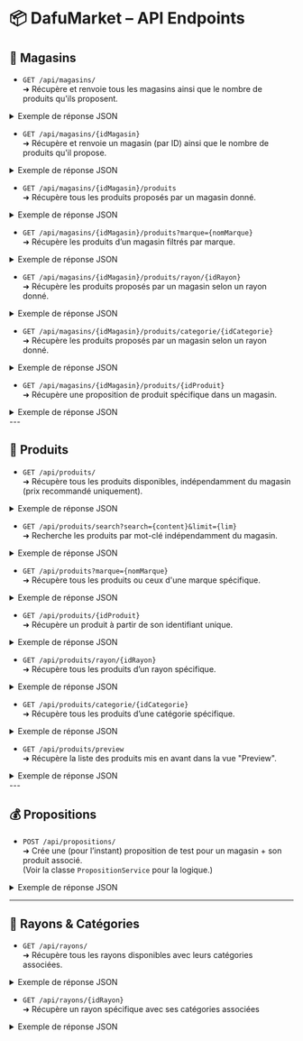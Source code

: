 # 📦 DafuMarket – API Endpoints

## 🏬 Magasins

- `GET /api/magasins/`  
  ➜ Récupère et renvoie tous les magasins ainsi que le nombre de produits qu'ils proposent.
<details>
<summary>Exemple de réponse JSON</summary>

    [
      {
          "idMagasin": 1,
          "nom": "Dafu Lyon",
          "numero": "12A",
          "adresse": "12 rue Paul Bert",
          "ville": "Lyon",
          "cp": 69003,
          "coordonneesGps": "45.75,4.85",
          "countProduitsProposes": 1
      },
      {
          "idMagasin": 2,
          "nom": "Dafu Toulouse",
          "numero": "5B",
          "adresse": "5 rue Matabiau",
          "ville": "Toulouse",
          "cp": 31000,
          "coordonneesGps": "43.60,1.45",
          "countProduitsProposes": 2
      }
  ]

</details>

- `GET /api/magasins/{idMagasin}`  
  ➜ Récupère et renvoie un magasin (par ID) ainsi que le nombre de produits qu'il propose.
<details>
<summary>Exemple de réponse JSON</summary>

    {
      "idMagasin": 7,
      "nom": "Dafu Labège",
      "numero": "7G",
      "adresse": "7 avenue de l'Innovation",
      "ville": "Labège",
      "cp": 31670,
      "coordonneesGps": "43.54,1.50",
      "countProduitsProposes": 3
  }

</details> 

- `GET /api/magasins/{idMagasin}/produits`  
  ➜ Récupère tous les produits proposés par un magasin donné.
<details>
<summary>Exemple de réponse JSON</summary>

    [
    {
        "idProduit": 1,
        "nom": "Compote bébé",
        "poids": 0.1,
        "description": "Compote pomme sans sucres ajoutés",
        "nutriscore": "B",
        "origine": "France",
        "prixRecommande": 0.8,
        "imageUrl": "compote.jpg",
        "unite": "U",
        "marque": "Nestlé",
        "categories": [
            {
                "idCategorie": 3,
                "nomCategorie": "Yaourts et desserts lactés",
                "rayonDTO": {
                    "idRayon": 1,
                    "nomRayon": "Crèmerie et produits laitiers",
                    "categories": null
                }
            },
            {
                "idCategorie": 12,
                "nomCategorie": "Alimentation bébé",
                "rayonDTO": {
                    "idRayon": 4,
                    "nomRayon": "Bébé",
                    "categories": null
                }
            }
        ],
        "labels": [],
        "idMagasin": 2,
        "prixMagasin": 0.99,
        "stockDispo": 50,
        "tauxPromo": 10,
        "prixAvecPromo": 0.89
    },
    {
        "idProduit": 3,
        "nom": "Biscuits choco-noisettes",
        "poids": 0.25,
        "description": "Biscuits chocolat noisettes biologiques",
        "nutriscore": "B",
        "origine": "France",
        "prixRecommande": 3.2,
        "imageUrl": "biscuit.jpg",
        "unite": "U",
        "marque": "Bjorg",
        "categories": [
            {
                "idCategorie": 27,
                "nomCategorie": "Biscuits",
                "rayonDTO": {
                    "idRayon": 10,
                    "nomRayon": "Epicerie Sucrée",
                    "categories": null
                }
            },
            {
                "idCategorie": 30,
                "nomCategorie": "Petit-déjeuner",
                "rayonDTO": {
                    "idRayon": 10,
                    "nomRayon": "Epicerie Sucrée",
                    "categories": null
                }
            }
        ],
        "labels": [
            "AB (Agriculture Biologique)"
        ],
        "idMagasin": 2,
        "prixMagasin": 3.99,
        "stockDispo": 25,
        "tauxPromo": 0,
        "prixAvecPromo": 3.99
    }
]

</details>

- `GET /api/magasins/{idMagasin}/produits?marque={nomMarque}`  
  ➜ Récupère les produits d’un magasin filtrés par marque.
<details>
<summary>Exemple de réponse JSON</summary>

    [
    {
        "idProduit": 3,
        "nom": "Biscuits choco-noisettes",
        "poids": 0.25,
        "description": "Biscuits chocolat noisettes biologiques",
        "nutriscore": "B",
        "origine": "France",
        "prixRecommande": 3.2,
        "imageUrl": "biscuit.jpg",
        "unite": "U",
        "marque": "Bjorg",
        "categories": [
            {
                "idCategorie": 27,
                "nomCategorie": "Biscuits",
                "rayonDTO": {
                    "idRayon": 10,
                    "nomRayon": "Epicerie Sucrée",
                    "categories": null
                }
            },
            {
                "idCategorie": 30,
                "nomCategorie": "Petit-déjeuner",
                "rayonDTO": {
                    "idRayon": 10,
                    "nomRayon": "Epicerie Sucrée",
                    "categories": null
                }
            }
        ],
        "labels": [
            "AB (Agriculture Biologique)"
        ],
        "idMagasin": 2,
        "prixMagasin": 3.99,
        "stockDispo": 25,
        "tauxPromo": 0,
        "prixAvecPromo": 3.99
    }
]

</details>

- `GET /api/magasins/{idMagasin}/produits/rayon/{idRayon}`  
  ➜ Récupère les produits proposés par un magasin selon un rayon donné.
<details>
<summary>Exemple de réponse JSON</summary>

    [
    {
        "idProduit": 1,
        "nom": "Compote bébé",
        "poids": 0.1,
        "description": "Compote pomme sans sucres ajoutés",
        "nutriscore": "B",
        "origine": "France",
        "prixRecommande": 0.8,
        "imageUrl": "compote.jpg",
        "unite": "U",
        "marque": "Nestlé",
        "categories": [
            {
                "idCategorie": 3,
                "nomCategorie": "Yaourts et desserts lactés",
                "rayonDTO": {
                    "idRayon": 1,
                    "nomRayon": "Crèmerie et produits laitiers",
                    "categories": null
                }
            },
            {
                "idCategorie": 12,
                "nomCategorie": "Alimentation bébé",
                "rayonDTO": {
                    "idRayon": 4,
                    "nomRayon": "Bébé",
                    "categories": null
                }
            }
        ],
        "labels": [],
        "idMagasin": 2,
        "prixMagasin": 0.99,
        "stockDispo": 50,
        "tauxPromo": 10,
        "prixAvecPromo": 0.89
    }
]

</details>

- `GET /api/magasins/{idMagasin}/produits/categorie/{idCategorie}`  
  ➜ Récupère les produits proposés par un magasin selon un rayon donné.
<details>
<summary>Exemple de réponse JSON</summary>

    [
    {
        "idProduit": 1,
        "nom": "Compote bébé",
        "poids": 0.1,
        "description": "Compote pomme sans sucres ajoutés",
        "nutriscore": "B",
        "origine": "France",
        "prixRecommande": 0.8,
        "imageUrl": "compote.jpg",
        "unite": "U",
        "marque": "Nestlé",
        "categories": [
            {
                "idCategorie": 3,
                "nomCategorie": "Yaourts et desserts lactés",
                "rayonDTO": {
                    "idRayon": 1,
                    "nomRayon": "Crèmerie et produits laitiers",
                    "categories": null
                }
            },
            {
                "idCategorie": 12,
                "nomCategorie": "Alimentation bébé",
                "rayonDTO": {
                    "idRayon": 4,
                    "nomRayon": "Bébé",
                    "categories": null
                }
            }
        ],
        "labels": [],
        "idMagasin": 2,
        "prixMagasin": 0.99,
        "stockDispo": 50,
        "tauxPromo": 10,
        "prixAvecPromo": 0.89
    }
]

</details>

- `GET /api/magasins/{idMagasin}/produits/{idProduit}`  
  ➜ Récupère une proposition de produit spécifique dans un magasin.
<details>
<summary>Exemple de réponse JSON</summary>

    {
    "idProduit": 1,
    "nom": "Compote bébé",
    "poids": 0.1,
    "description": "Compote pomme sans sucres ajoutés",
    "nutriscore": "B",
    "origine": "France",
    "prixRecommande": 0.8,
    "imageUrl": "compote.jpg",
    "unite": "U",
    "marque": "Nestlé",
    "categories": [
        {
            "idCategorie": 3,
            "nomCategorie": "Yaourts et desserts lactés",
            "rayonDTO": {
                "idRayon": 1,
                "nomRayon": "Crèmerie et produits laitiers",
                "categories": null
            }
        },
        {
            "idCategorie": 12,
            "nomCategorie": "Alimentation bébé",
            "rayonDTO": {
                "idRayon": 4,
                "nomRayon": "Bébé",
                "categories": null
            }
        }
    ],
    "labels": [],
    "idMagasin": 2,
    "prixMagasin": 0.99,
    "stockDispo": 50,
    "tauxPromo": 10,
    "prixAvecPromo": 0.89
}

</details>
---

## 🛒 Produits

- `GET /api/produits/`  
  ➜ Récupère tous les produits disponibles, indépendamment du magasin (prix recommandé uniquement).
<details>
<summary>Exemple de réponse JSON</summary>

    [
      {
          "idProduit": 1,
          "nom": "Compote bébé",
          "poids": 0.1,
          "description": "Compote pomme sans sucres ajoutés",
          "nutriscore": "B",
          "origine": "France",
          "prixRecommande": 0.8,
          "imageUrl": "compote.jpg",
          "unite": "U",
          "marque": "Nestlé",
          "categories": [
              {
                  "idCatgorie": 2,
                  "nomCategorie": "Yaourts et desserts lactés",
                  "rayonDTO": {
                      "idRayon": 1,
                      "nomRayon": "Crèmerie et produits laitiers",
                      "categories": null
                  }
              },
              {
                  "idCatgorie": 11,
                  "nomCategorie": "Alimentation bébé",
                  "rayonDTO": {
                      "idRayon": 4,
                      "nomRayon": "Bébé",
                      "categories": null
                  }
              }
          ],
          "labels": []
      },
      {
          "idProduit": 2,
          "nom": "Yaourt nature",
          "poids": 0.125,
          "description": "Yaourt nature brassé",
          "nutriscore": "A",
          "origine": "France",
          "prixRecommande": 0.6,
          "imageUrl": "yaourt.jpg",
          "unite": "U",
          "marque": "Danone",
          "categories": [
              {
                  "idCatgorie": 2,
                  "nomCategorie": "Yaourts et desserts lactés",
                  "rayonDTO": {
                      "idRayon": 1,
                      "nomRayon": "Crèmerie et produits laitiers",
                      "categories": null
                  }
              }
          ],
          "labels": []
      },
      {
          "idProduit": 3,
          "nom": "Biscuits choco-noisettes",
          "poids": 0.25,
          "description": "Biscuits chocolat noisettes biologiques",
          "nutriscore": "B",
          "origine": "France",
          "prixRecommande": 3.2,
          "imageUrl": "biscuit.jpg",
          "unite": "U",
          "marque": "Bjorg",
          "categories": [
              {
                  "idCatgorie": 25,
                  "nomCategorie": "Biscuits",
                  "rayonDTO": {
                      "idRayon": 10,
                      "nomRayon": "Epicerie Sucrée",
                      "categories": null
                  }
              },
              {
                  "idCatgorie": 27,
                  "nomCategorie": "Petit-déjeuner",
                  "rayonDTO": {
                      "idRayon": 10,
                      "nomRayon": "Epicerie Sucrée",
                      "categories": null
                  }
              }
          ],
          "labels": [
              "AB (Agriculture Biologique)"
          ]
      },
  ]

</details>

- `GET /api/produits/search?search={content}&limit={lim}`  
  ➜ Recherche les produits par mot-clé indépendamment du magasin.
<details>
<summary>Exemple de réponse JSON</summary>

    [
    {
        "idProduit": 1,
        "nom": "Compote bébé",
        "poids": 0.1,
        "description": "Compote pomme sans sucres ajoutés",
        "nutriscore": "B",
        "origine": "France",
        "prixRecommande": 0.8,
        "imageUrl": "compote.jpg",
        "unite": "U",
        "marque": "Nestlé",
        "categories": [
            {
                "idCategorie": 3,
                "nomCategorie": "Yaourts et desserts lactés",
                "rayonDTO": {
                    "idRayon": 1,
                    "nomRayon": "Crèmerie et produits laitiers",
                    "categories": null
                }
            },
            {
                "idCategorie": 12,
                "nomCategorie": "Alimentation bébé",
                "rayonDTO": {
                    "idRayon": 4,
                    "nomRayon": "Bébé",
                    "categories": null
                }
            }
        ],
        "labels": []
    }
]

</details> 

- `GET /api/produits?marque={nomMarque}`  
  ➜ Récupère tous les produits ou ceux d'une marque spécifique.
<details>
<summary>Exemple de réponse JSON</summary>

    [
    {
        "idProduit": 1,
        "nom": "Compote bébé",
        "poids": 0.1,
        "description": "Compote pomme sans sucres ajoutés",
        "nutriscore": "B",
        "origine": "France",
        "prixRecommande": 0.8,
        "imageUrl": "compote.jpg",
        "unite": "U",
        "marque": "Nestlé",
        "categories": [
            {
                "idCategorie": 3,
                "nomCategorie": "Yaourts et desserts lactés",
                "rayonDTO": {
                    "idRayon": 1,
                    "nomRayon": "Crèmerie et produits laitiers",
                    "categories": null
                }
            },
            {
                "idCategorie": 12,
                "nomCategorie": "Alimentation bébé",
                "rayonDTO": {
                    "idRayon": 4,
                    "nomRayon": "Bébé",
                    "categories": null
                }
            }
        ],
        "labels": []
    }
]

</details> 

- `GET /api/produits/{idProduit}`  
  ➜ Récupère un produit à partir de son identifiant unique.
<details>
<summary>Exemple de réponse JSON</summary>

    {
    "idProduit": 1,
    "nom": "Compote bébé",
    "poids": 0.1,
    "description": "Compote pomme sans sucres ajoutés",
    "nutriscore": "B",
    "origine": "France",
    "prixRecommande": 0.8,
    "imageUrl": "compote.jpg",
    "unite": "U",
    "marque": "Nestlé",
    "categories": [
        {
            "idCategorie": 3,
            "nomCategorie": "Yaourts et desserts lactés",
            "rayonDTO": {
                "idRayon": 1,
                "nomRayon": "Crèmerie et produits laitiers",
                "categories": null
            }
        },
        {
            "idCategorie": 12,
            "nomCategorie": "Alimentation bébé",
            "rayonDTO": {
                "idRayon": 4,
                "nomRayon": "Bébé",
                "categories": null
            }
        }
    ],
    "labels": []
}

</details> 

- `GET /api/produits/rayon/{idRayon}`  
  ➜ Récupère tous les produits d’un rayon spécifique.
<details>
<summary>Exemple de réponse JSON</summary>

    [
    {
        "idProduit": 1,
        "nom": "Compote bébé",
        "poids": 0.1,
        "description": "Compote pomme sans sucres ajoutés",
        "nutriscore": "B",
        "origine": "France",
        "prixRecommande": 0.8,
        "imageUrl": "compote.jpg",
        "unite": "U",
        "marque": "Nestlé",
        "categories": [
            {
                "idCategorie": 3,
                "nomCategorie": "Yaourts et desserts lactés",
                "rayonDTO": {
                    "idRayon": 1,
                    "nomRayon": "Crèmerie et produits laitiers",
                    "categories": null
                }
            },
            {
                "idCategorie": 12,
                "nomCategorie": "Alimentation bébé",
                "rayonDTO": {
                    "idRayon": 4,
                    "nomRayon": "Bébé",
                    "categories": null
                }
            }
        ],
        "labels": []
    },
    {
        "idProduit": 2,
        "nom": "Yaourt nature",
        "poids": 0.125,
        "description": "Yaourt nature brassé",
        "nutriscore": "A",
        "origine": "France",
        "prixRecommande": 0.6,
        "imageUrl": "yaourt.jpg",
        "unite": "U",
        "marque": "Danone",
        "categories": [
            {
                "idCategorie": 3,
                "nomCategorie": "Yaourts et desserts lactés",
                "rayonDTO": {
                    "idRayon": 1,
                    "nomRayon": "Crèmerie et produits laitiers",
                    "categories": null
                }
            }
        ],
        "labels": []
    }
]

</details>

- `GET /api/produits/categorie/{idCategorie}`  
  ➜ Récupère tous les produits d’une catégorie spécifique.
<details>
<summary>Exemple de réponse JSON</summary>

    [
    {
        "idProduit": 1,
        "nom": "Compote bébé",
        "poids": 0.1,
        "description": "Compote pomme sans sucres ajoutés",
        "nutriscore": "B",
        "origine": "France",
        "prixRecommande": 0.8,
        "imageUrl": "compote.jpg",
        "unite": "U",
        "marque": "Nestlé",
        "categories": [
            {
                "idCategorie": 3,
                "nomCategorie": "Yaourts et desserts lactés",
                "rayonDTO": {
                    "idRayon": 1,
                    "nomRayon": "Crèmerie et produits laitiers",
                    "categories": null
                }
            },
            {
                "idCategorie": 12,
                "nomCategorie": "Alimentation bébé",
                "rayonDTO": {
                    "idRayon": 4,
                    "nomRayon": "Bébé",
                    "categories": null
                }
            }
        ],
        "labels": []
    },
    {
        "idProduit": 2,
        "nom": "Yaourt nature",
        "poids": 0.125,
        "description": "Yaourt nature brassé",
        "nutriscore": "A",
        "origine": "France",
        "prixRecommande": 0.6,
        "imageUrl": "yaourt.jpg",
        "unite": "U",
        "marque": "Danone",
        "categories": [
            {
                "idCategorie": 3,
                "nomCategorie": "Yaourts et desserts lactés",
                "rayonDTO": {
                    "idRayon": 1,
                    "nomRayon": "Crèmerie et produits laitiers",
                    "categories": null
                }
            }
        ],
        "labels": []
    }
]

</details>

- `GET /api/produits/preview`  
  ➜ Récupère la liste des produits mis en avant dans la vue "Preview".
<details>
<summary>Exemple de réponse JSON</summary>

    [
    {
        "idProduit": 1,
        "nom": "Compote bébé",
        "poids": 0.1,
        "description": "Compote pomme sans sucres ajoutés",
        "nutriscore": "B",
        "origine": "France",
        "prixRecommande": 0.8,
        "imageUrl": "compote.jpg",
        "unite": "U",
        "marque": "Nestlé",
        "categories": [
            {
                "idCategorie": 3,
                "nomCategorie": "Yaourts et desserts lactés",
                "rayonDTO": {
                    "idRayon": 1,
                    "nomRayon": "Crèmerie et produits laitiers",
                    "categories": null
                }
            },
            {
                "idCategorie": 12,
                "nomCategorie": "Alimentation bébé",
                "rayonDTO": {
                    "idRayon": 4,
                    "nomRayon": "Bébé",
                    "categories": null
                }
            }
        ],
        "labels": []
    }
]

</details> 
---

## 💰 Propositions 

- `POST /api/propositions/`  
  ➜ Crée une (pour l’instant) proposition de test pour un magasin + son produit associé.  
  (Voir la classe `PropositionService` pour la logique.)

<details>
<summary>Exemple de réponse JSON</summary>

    {
      "produit": {
          "idProduit": 5,
          "nom": "test",
          "poids": 0.42,
          "description": "Ceci est un produit de test",
          "nutriscore": null,
          "origine": null,
          "prixRecommande": 42.42,
          "imageUrl": "test.png",
          "categories": null,
          "labels": null,
          "unite": {
              "idUnite": 3,
              "libelle": "L"
          },
          "marque": {
              "idMarque": 4,
              "nom": "Nestlé"
          }
      },
      "magasin": {
          "idMagasin": 1,
          "nom": "Dafu Lyon",
          "numero": "12A",
          "adresse": "12 rue Paul Bert",
          "ville": "Lyon",
          "cp": 69003,
          "coordonneesGps": "45.75,4.85"
      },
      "stock": 42,
      "prix": 666.666
    }

</details>

---

## 🧭 Rayons & Catégories

- `GET /api/rayons/`  
  ➜ Récupère tous les rayons disponibles avec leurs catégories associées.
<details>
<summary>Exemple de réponse JSON</summary>

    [
        {
            "idRayon": 5,
            "nomRayon": "Animalerie",
            "categories": [
                {
                    "idCatgorie": 13,
                    "nomCategorie": "Croquettes chien",
                    "rayonDTO": null
                },
                {
                    "idCatgorie": 14,
                    "nomCategorie": "Croquettes chat",
                    "rayonDTO": null
                },
                {
                    "idCatgorie": 15,
                    "nomCategorie": "Accessoires animaux",
                    "rayonDTO": null
                }
            ]
        },
        {
            "idRayon": 6,
            "nomRayon": "Viandes et Poissons",
            "categories": [
                {
                    "idCatgorie": 16,
                    "nomCategorie": "Boucherie",
                    "rayonDTO": null
                },
                {
                    "idCatgorie": 17,
                    "nomCategorie": "Poissonnerie",
                    "rayonDTO": null
                }
            ]
        }
    ]

</details>

- `GET /api/rayons/{idRayon}`  
  ➜ Récupère un rayon spécifique avec ses catégories associées

<details>
<summary>Exemple de réponse JSON</summary>

    {
    "idRayon": 1,
    "nomRayon": "Crèmerie et produits laitiers",
    "categories": [
    {
    "idCatgorie": 1,
    "nomCategorie": "Fromages",
    "rayonDTO": null
    },
    {
    "idCatgorie": 2,
    "nomCategorie": "Yaourts et desserts lactés",
    "rayonDTO": null
    },
    {
    "idCatgorie": 3,
    "nomCategorie": "Beurres et crèmes",
    "rayonDTO": null
    }
    ]
    }

</details>
